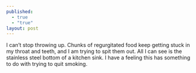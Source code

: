 ```yaml
---
published: 
  - true
  - "true"
layout: post
---
```


I can’t stop throwing up. Chunks of regurgitated food keep getting stuck in my throat and teeth, and I am trying to spit them out. All I can see is the stainless steel bottom of a kitchen sink. I have a feeling this has something to do with trying to quit smoking.